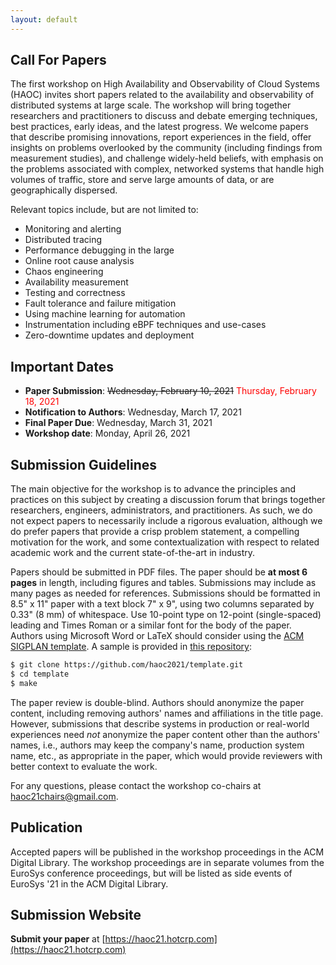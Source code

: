 ```yaml
---
layout: default
---
```


<!-- <img class="img-logo" src="assets/image/cloud_aircraft2.png" alt="Cloud Image" style="padding-left: 0px; padding-right: 0px;"> -->

<h2 class="text-primary">Call For Papers</h2>

The first workshop on High Availability and Observability of Cloud Systems
(HAOC) invites short papers related to the availability and observability of
distributed systems at large scale. The workshop will bring together
researchers and practitioners to discuss and debate emerging techniques, best
practices, early ideas, and the latest progress. We welcome papers that
describe promising innovations, report experiences in the field, offer insights
on problems overlooked by the community (including findings from measurement
studies), and challenge widely-held beliefs, with emphasis on the problems
associated with complex, networked systems that handle high volumes of traffic,
store and serve large amounts of data, or are geographically dispersed. 

Relevant topics include, but are not limited to:
* Monitoring and alerting
* Distributed tracing
* Performance debugging in the large
* Online root cause analysis
* Chaos engineering
* Availability measurement
* Testing and correctness
* Fault tolerance and failure mitigation
* Using machine learning for automation 
* Instrumentation including eBPF techniques and use-cases
* Zero-downtime updates and deployment

<h2 class="text-primary">Important Dates</h2>

<ul>
<li><b>Paper Submission</b>: <s>Wednesday, February 10, 2021</s> <span style="color:red">Thursday, February 18, 2021</span></li>
<li><b>Notification to Authors</b>: Wednesday, March 17, 2021</li>
<li><b>Final Paper Due</b>: Wednesday, March 31, 2021</li>
<li><b>Workshop date</b>: Monday, April 26, 2021</li>
</ul>

<h2 class="text-primary">Submission Guidelines</h2>

The main objective for the workshop is to advance the principles and practices on
this subject by creating a discussion forum that brings together researchers,
engineers, administrators, and practitioners. As such, we do not expect papers
to necessarily include a rigorous evaluation, although we do prefer papers that
provide a crisp problem statement, a compelling motivation for the work, and
some contextualization with respect to related academic work and the current
state-of-the-art in industry.

Papers should be submitted in PDF files. The paper should be **at most 6 pages** in length, 
including figures and tables. Submissions may include as many pages as needed for references.
Submissions should be formatted in 8.5" x 11" paper with a text block 7" x 9", 
using two columns separated by 0.33" (8 mm) of whitespace. Use 10-point type on 
12-point (single-spaced) leading and Times Roman or a similar font for the 
body of the paper. Authors using Microsoft Word or LaTeX should consider using 
the [ACM SIGPLAN template](https://www.acm.org/publications/proceedings-template).
A sample is provided in [this repository](https://github.com/haoc2021/template.git):

```bash
$ git clone https://github.com/haoc2021/template.git
$ cd template
$ make
```

The paper review is double-blind. Authors should anonymize the paper content, 
including removing authors' names and affiliations in the title page. 
However, submissions that describe systems in production or real-world 
experiences need *not* anonymize the paper content other than the 
authors' names, i.e., authors may keep the company's name, production 
system name, etc., as appropriate in the paper, which would provide 
reviewers with better context to evaluate the work.

For any questions, please contact the workshop co-chairs at [haoc21chairs@gmail.com](mailto:haoc21chairs@gmail.com).

<h2 class="text-primary">Publication</h2>

Accepted papers will be published in the workshop proceedings in the ACM Digital 
Library. The workshop proceedings are in separate volumes from the EuroSys 
conference proceedings, but will be listed as side events of EuroSys '21
in the ACM Digital Library.

<h2 class="text-primary">Submission Website</h2>

**Submit your paper** at [https://haoc21.hotcrp.com](https://haoc21.hotcrp.com)
